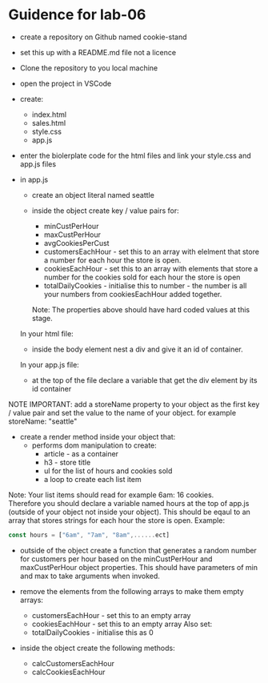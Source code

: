 # Guidence for lab-06

- create a repository on Github named cookie-stand
- set this up with a README.md file not a licence
- Clone the repository to you local machine
- open the project in VSCode
- create:
  - index.html
  - sales.html
  - style.css
  - app.js
- enter the biolerplate code for the html files and link your style.css and app.js files
- in app.js

  - create an object literal named seattle
  - inside the object create key / value pairs for:

    - minCustPerHour
    - maxCustPerHour
    - avgCookiesPerCust
    - customersEachHour - set this to an array with elelment that store a number for each hour the store is open.
    - cookiesEachHour - set this to an array with elements that store a number for the cookies sold for each hour the store is open
    - totalDailyCookies - initialise this to number - the number is all your numbers from cookiesEachHour added together.

    Note: The properties above should have hard coded values at this stage.

  In your html file:

  - inside the body element nest a div and give it an id of container.

  In your app.js file:

  - at the top of the file declare a variable that get the div element by its id container

NOTE IMPORTANT: add a storeName property to your object as the first key / value pair and set the value to the name of your object. for example storeName: "seattle"

- create a render method inside your object that:
  - performs dom manipulation to create:
    - article - as a container
    - h3 - store title
    - ul for the list of hours and cookies sold
    - a loop to create each list item

Note: Your list items should read for example 6am: 16 cookies.  
Therefore you should declare a variable named hours at the top of app.js (outside of your object not inside your object). This should be eqaul to an array that stores strings for each hour the store is open. Example:

```javascript
const hours = ["6am", "7am", "8am",......ect]
```

- outside of the object create a function that generates a random number for customers per hour based on the minCustPerHour and maxCustPerHour object properties. This should have parameters of min and max to take arguments when invoked.

- remove the elements from the following arrays to make them empty arrays:

  - customersEachHour - set this to an empty array
  - cookiesEachHour - set this to an empty array
    Also set:
  - totalDailyCookies - initialise this as 0

- inside the object create the following methods:
  - calcCustomersEachHour
  - calcCookiesEachHour
